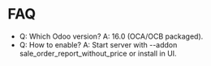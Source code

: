 # FAQ

- Q: Which Odoo version? A: 16.0 (OCA/OCB packaged).
- Q: How to enable? A: Start server with --addon sale_order_report_without_price or install in UI.

